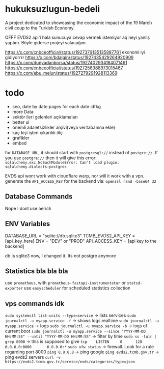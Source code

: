 # hukuksuzlugun-bedeli

A project dedicated to showcasing the economic impact of the 19 March civil coup to the Turkish Economy.

OFFF
EVDS2 api'i hala sunucuya cevap vermek istemiyor aq neyi yanlış yaptım.
Böyle giderse projeyi salacağım.

https://x.com/cnbceofficial/status/1927376135135887761 ekonomi iyi gidiyorrrr
https://x.com/bdalgin/status/1927435429264920909
https://x.com/dunyadanborsa/status/1927402934184071461
https://x.com/cnbceofficial/status/1927256388973015467
https://x.com/ebu_melun/status/1927279291928113369

# todo
- seo, date by date pages for each date idfkg
- more Data
- sektör ileri gelenleri açıklamaları
- better ui
- önemli adaletsizlikler arşivi(veya veritabanına ekle)
- kaç kişi işten çıkarıldı ölç
- grafikler
- embed


for `DATABASE_URL`, it should start with `postgresql://` instead of `postgre://`.
If you use `postgre://` then it will give this error: `sqlalchemy.exc.NoSuchModuleError: Can't load plugin: sqlalchemy.dialects:postgres`

EVDS api wont work with cloudflare warp, nor will it work with a vpn.
generate the `API_ACCESS_KEY` for the backend via: `openssl rand -base64 32`

## Database Commands

Nope I dont use aerich

## ENV Variables
DATABASE_URL = "sqlite://db.sqlite3"
TCMB_EVDS2_API_KEY = [api_key_here]
ENV = "DEV" or "PROD"
API_ACCESS_KEY = [api key to the backend]

db is sqlite3 now, I changed it. Its not postgre anymore

## Statistics bla bla bla
use `prometheus`, with `prometheus-fastapi-instrumentator` or `statsd-exporter`
use `easyscheduler` for scheduled statistics collection

## vps commands idk

`sudo systemctl list-units --type=service` -> lists services
`sudo journalctl -u myapp.service -f` -> shows logs realtime
`sudo journalctl -u myapp.service` -> logs
`sudo journalctl -u myapp.service -b` -> logs of current boot
`sudo journalctl -u myapp.service --since "YYYY-MM-DD HH:MM:SS" --until "YYYY-MM-DD HH:MM:SS"` -> filter by time
`sudo ss -tuln | grep 8000` -> this is supposed to give `tcp    LISTEN     0      128    0.0.0.0:8000       0.0.0.0:*`
`sudo ufw status` -> firewall. Look for a rule regarding port 8000
`ping 8.8.8.8` -> ping google
`ping evds2.tcmb.gov.tr` -> ping evds2 servers
`curl -v https://evds2.tcmb.gov.tr/service/evds/categories/type=json` 